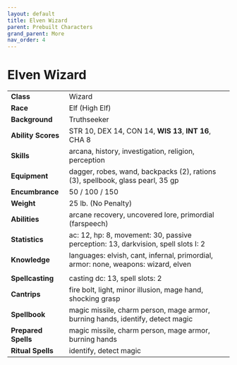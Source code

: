 ```yaml
---
layout: default
title: Elven Wizard
parent: Prebuilt Characters
grand_parent: More
nav_order: 4
---
```


# Elven Wizard

|                     |                                                                                    |
| :------------------ | :--------------------------------------------------------------------------------- |
| **Class**           | Wizard                                                                             |
| **Race**            | Elf (High Elf)                                                                     |
| **Background**      | Truthseeker                                                                        |
| **Ability Scores**  | STR 10, DEX 14, CON 14, **WIS 13**, **INT 16**, CHA 8                              |
| **Skills**          | arcana, history, investigation, religion, perception                               |
| **Equipment**       | dagger, robes, wand, backpacks (2), rations (3), spellbook, glass pearl, 35 gp     |
| **Encumbrance**     | 50 / 100 / 150                                                                     |
| **Weight**          | 25 lb. (No Penalty)                                                                |
| **Abilities**       | arcane recovery, uncovered lore, primordial (farspeech)                            |
| **Statistics**      | ac: 12, hp: 8, movement: 30, passive perception: 13, darkvision, spell slots I: 2  |
| **Knowledge**       | languages: elvish, cant, infernal, primordial, armor: none, weapons: wizard, elven |
|                     |                                                                                    |
| **Spellcasting**    | casting dc: 13, spell slots: 2                                                     |
| **Cantrips**        | fire bolt, light, minor illusion, mage hand, shocking grasp                        |
| **Spellbook**       | magic missile, charm person, mage armor, burning hands, identify, detect magic     |
| **Prepared Spells** | magic missile, charm person, mage armor, burning hands                             |
| **Ritual Spells**   | identify, detect magic                                                             |
